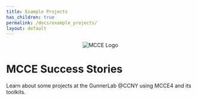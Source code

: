 ```yaml
---
title: Example Projects
has_children: true
permalink: /docs/example_projects/
layout: default
---
```


<p align="center">
  <img src="{{ '/docs/images/mcce_logo1.png' | relative_url }}" alt="MCCE Logo" style="max-width: 100%; height: auto;">
</p>

# MCCE Success Stories
Learn about some projects at the GunnerLab @CCNY using MCCE4 and its toolkits.


